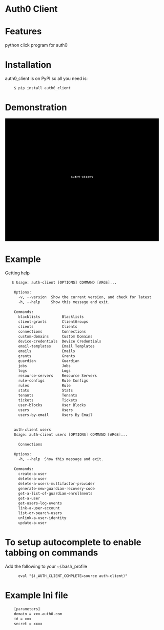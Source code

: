 Auth0 Client
============
Features
========
python click program for auth0

Installation
============
auth0_client is on PyPI so all you need is:

``` {.sourceCode .console
    $ pip install auth0_client
```

Demonstration
=============

<p><a target="_blank" rel="noopener noreferrer" href="https://github.com/rubelw/auth0_client/blob/master/images/demo.gif"><img src="https://github.com/rubelw/auth0_client/raw/master/images/demo.gif" alt="Auth0_Client tutorial" style="max-width:100%;"></a></p>


Example
=======
Getting help

``` {.sourceCode .console
   $ Usage: auth-client [OPTIONS] COMMAND [ARGS]...

    Options:
      -v, --version  Show the current version, and check for latest
      -h, --help     Show this message and exit.
    
    Commands:
      blacklists          Blacklists
      client-grants       ClientGroups
      clients             Clients
      connections         Connections
      custom-domains      Custom Domains
      device-credentials  Device Credentials
      email-templates     Email Templates
      emails              Emails
      grants              Grants
      guardian            Guardian
      jobs                Jobs
      logs                Logs
      resource-servers    Resource Servers
      rule-configs        Rule Configs
      rules               Rule
      stats               Stats
      tenants             Tenants
      tickets             Tickets
      user-blocks         User Blocks
      users               Users
      users-by-email      Users By Email


    auth-client users
    Usage: auth-client users [OPTIONS] COMMAND [ARGS]...
    
      Connections
    
    Options:
      -h, --help  Show this message and exit.
    
    Commands:
      create-a-user
      delete-a-user
      delete-a-users-multifactor-provider
      generate-new-guardian-recovery-code
      get-a-list-of-guardian-enrollments
      get-a-user
      get-users-log-events
      link-a-user-account
      list-or-search-users
      unlink-a-user-identity
      update-a-user
```



To setup autocomplete to enable tabbing on commands
===================================================
Add the following to your ~/.bash_profile

``` {.sourceCode .console
      eval "$(_AUTH_CLIENT_COMPLETE=source auth-client)"
```



Example Ini file
================

``` {.sourceCode .console
    [parameters]
    domain = xxx.auth0.com
    id = xxx
    secret = xxxx
```


